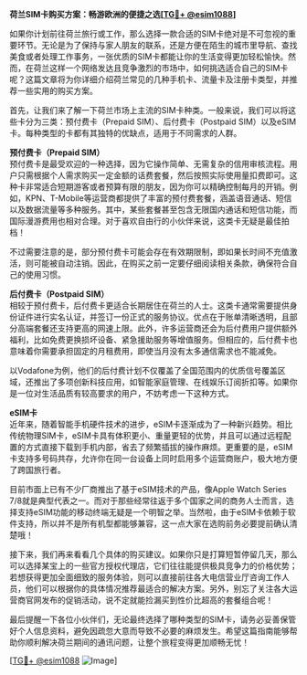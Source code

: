 **荷兰SIM卡购买方案：畅游欧洲的便捷之选[[TG💪+ @esim1088](https://t.me/s/esim1088)]**

如果你计划前往荷兰旅行或工作，那么选择一款合适的SIM卡绝对是不可忽视的重要环节。无论是为了保持与家人朋友的联系，还是方便在陌生的城市里导航、查找美食或者处理工作事务，一张优质的SIM卡都能让你的生活变得更加轻松愉快。然而，在荷兰这样一个网络发达且竞争激烈的市场中，如何挑选适合自己的SIM卡呢？这篇文章将为你详细介绍荷兰常见的几种手机卡、流量卡及注册卡类型，并推荐一些实用的购买方案。

首先，让我们来了解一下荷兰市场上主流的SIM卡种类。一般来说，我们可以将这些卡分为三类：预付费卡（Prepaid SIM）、后付费卡（Postpaid SIM）以及eSIM卡。每种类型的卡都有其独特的优缺点，适用于不同需求的人群。

**预付费卡（Prepaid SIM）**  
预付费卡是最受欢迎的一种选择，因为它操作简单、无需复杂的信用审核流程。用户只需根据个人需求购买一定金额的话费套餐，然后按照实际使用量扣费即可。这种卡非常适合短期游客或者预算有限的朋友，因为你可以精确控制每月的开销。例如，KPN、T-Mobile等运营商都提供了丰富的预付费套餐，涵盖语音通话、短信以及数据流量等多种服务。其中，某些套餐甚至包含无限国内通话和短信功能，而国际漫游费用也相对合理。对于喜欢自由行的小伙伴来说，这类卡无疑是最佳拍档！

不过需要注意的是，部分预付费卡可能会存在有效期限制，即如果长时间不充值激活，则可能被自动注销。因此，在购买之前一定要仔细阅读相关条款，确保符合自己的使用习惯。

**后付费卡（Postpaid SIM）**  
相较于预付费卡，后付费卡更适合长期居住在荷兰的人士。这类卡通常需要提供身份证件进行实名认证，并签订一份正式的服务协议。优点在于账单清晰透明，且部分高端套餐还支持更高的网速上限。此外，许多运营商还会为后付费用户提供额外福利，比如免费更换损坏设备、紧急援助服务等增值服务。但相应的，后付费卡也意味着你需要承担固定的月租费用，即使当月没有太多通信需求也不能减免。

以Vodafone为例，他们的后付费计划不仅覆盖了全国范围内的优质信号覆盖区域，还推出了多项创新科技应用，如智能家庭管理、在线娱乐订阅折扣等。如果你是一位对生活品质有较高要求的用户，不妨考虑一下这种方式。

**eSIM卡**  
近年来，随着智能手机硬件技术的进步，eSIM卡逐渐成为了一种新兴趋势。相比传统物理SIM卡，eSIM卡具有体积更小、重量更轻的优势，并且可以通过远程配置的方式直接下载到手机内部，省去了频繁插拔的操作麻烦。更重要的是，eSIM卡支持多号码共存，允许你在同一台设备上同时启用多个运营商账户，极大地方便了跨国旅行者。

目前市面上已有不少厂商推出了基于eSIM技术的产品，像Apple Watch Series 7/8就是典型代表之一。而对于那些经常往返于多个国家之间的商务人士而言，选择支持eSIM功能的移动终端无疑是一个明智之举。当然啦，由于eSIM卡依赖于软件支持，所以并不是所有机型都能够兼容，这一点大家在选购前务必要提前确认清楚哦！

接下来，我们再来看看几个具体的购买建议。如果你只是打算短暂停留几天，那么可以选择某宝上的一些官方授权代理店，它们往往能提供极具竞争力的价格优势；若想获得更加全面细致的服务体验，则可以直接前往各大电信营业厅咨询工作人员，他们可以根据你的具体情况推荐最适合的解决方案。另外，别忘了关注各大运营商官网发布的促销活动，说不定就能捡漏买到性价比超高的套餐组合呢！

最后提醒一下各位小伙伴们，无论最终选择了哪种类型的SIM卡，请务必妥善保管好个人信息资料，避免因疏忽大意而导致不必要的麻烦发生。希望这篇指南能够帮助你顺利解决荷兰期间的通讯问题，让整个旅程变得更加顺畅无忧！  

[[TG💪+ @esim1088](https://t.me/s/esim1088) ![Image](https://i.postimg.cc/4NQfJmqS/Snipaste-2025-05-13-00-14-12.png)]